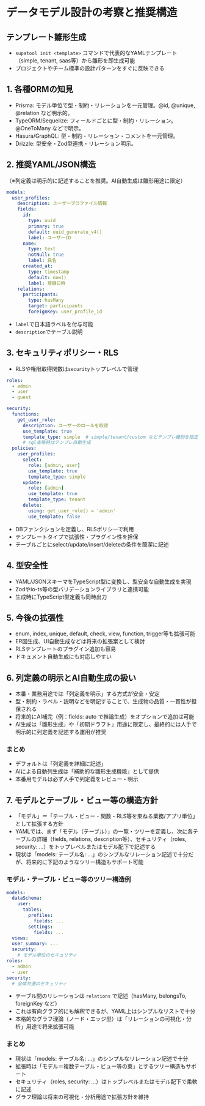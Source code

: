 # データモデル設計の考察と推奨構造

## テンプレート雛形生成
- `supatool init <template>` コマンドで代表的なYAMLテンプレート（simple, tenant, saas等）から雛形を即生成可能
- プロジェクトやチーム標準の設計パターンをすぐに反映できる

## 1. 各種ORMの知見
- Prisma: モデル単位で型・制約・リレーションを一元管理。@id, @unique, @relation など明示的。
- TypeORM/Sequelize: フィールドごとに型・制約・リレーション。@OneToMany などで明示。
- Hasura/GraphQL: 型・制約・リレーション・コメントを一元管理。
- Drizzle: 型安全・Zod型連携・リレーション明示。

## 2. 推奨YAML/JSON構造
（※列定義は明示的に記述することを推奨。AI自動生成は雛形用途に限定）
```yaml
models:
  user_profiles:
    description: ユーザープロファイル情報
    fields:
      id:
        type: uuid
        primary: true
        default: uuid_generate_v4()
        label: ユーザーID
      name:
        type: text
        notNull: true
        label: 氏名
      created_at:
        type: timestamp
        default: now()
        label: 登録日時
    relations:
      participants:
        type: hasMany
        target: participants
        foreignKey: user_profile_id
```
- `label`で日本語ラベルを付与可能
- `description`でテーブル説明

## 3. セキュリティポリシー・RLS
- RLSや権限取得関数は`security`トップレベルで管理
```yaml
roles:
  - admin
  - user
  - guest

security:
  functions:
    get_user_role:
      description: ユーザーのロールを取得
      use_template: true
      template_type: simple  # simple/tenant/custom などテンプレ種別を指定
      # sql省略時はテンプレ自動生成
  policies:
    user_profiles:
      select:
        role: [admin, user]
        use_template: true
        template_type: simple
      update:
        role: [admin]
        use_template: true
        template_type: tenant
      delete:
        using: get_user_role() = 'admin'
        use_template: false
```
- DBファンクションを定義し、RLSポリシーで利用
- テンプレートタイプで拡張性・プラグイン性を担保
- テーブルごとにselect/update/insert/deleteの条件を簡潔に記述

## 4. 型安全性
- YAML/JSONスキーマをTypeScript型に変換し、型安全な自動生成を実現
- Zodやio-ts等の型バリデーションライブラリと連携可能
- 生成時にTypeScript型定義も同時出力

## 5. 今後の拡張性
- enum, index, unique, default, check, view, function, trigger等も拡張可能
- ER図生成、UI自動生成などは将来の拡張案として検討
- RLSテンプレートのプラグイン追加も容易
- ドキュメント自動生成にも対応しやすい 

## 6. 列定義の明示とAI自動生成の扱い
- 本番・業務用途では「列定義を明示」する方式が安全・安定
- 型・制約・ラベル・説明などを明記することで、生成物の品質・一貫性が担保される
- 将来的にAI補完（例：fields: auto で推論生成）をオプションで追加は可能
- AI生成は「雛形生成」や「初期ドラフト」用途に限定し、最終的には人手で明示的に列定義を記述する運用が推奨

### まとめ
- デフォルトは「列定義を詳細に記述」
- AIによる自動列生成は「補助的な雛形生成機能」として提供
- 本番用モデルは必ず人手で列定義をレビュー・明示 

## 7. モデルとテーブル・ビュー等の構造方針
- 「モデル」＝「テーブル・ビュー・関数・RLS等を束ねる業務/アプリ単位」として拡張する方針
- YAMLでは、まず「モデル（テーブル）」の一覧・ツリーを定義し、次に各テーブルの詳細（fields, relations, description等）、セキュリティ（roles, security: ...）をトップレベルまたはモデル配下で記述する
- 現状は「models: テーブル名: ...」のシンプルなリレーション記述で十分だが、将来的に下記のようなツリー構造もサポート可能

### モデル・テーブル・ビュー等のツリー構造例
```yaml
models:
  dataSchema:
    user:
      tables:
        profiles:
          fields: ...
        settings:
          fields: ...
  views:
  user_summary: ...
  security:
    # モデル単位のセキュリティ
roles:
  - admin
  - user
security:
  # 全体共通のセキュリティ
```
- テーブル間のリレーションは `relations` で記述（hasMany, belongsTo, foreignKey など）
- これは有向グラフ的にも解釈できるが、YAML上はシンプルなリストで十分
- 本格的なグラフ理論（ノード・エッジ型）は「リレーションの可視化・分析」用途で将来拡張可能

### まとめ
- 現状は「models: テーブル名: ...」のシンプルなリレーション記述で十分
- 拡張時は「モデル＝複数テーブル・ビュー等の束」とするツリー構造もサポート
- セキュリティ（roles, security: ...）はトップレベルまたはモデル配下で柔軟に記述
- グラフ理論は将来の可視化・分析用途で拡張方針を維持 